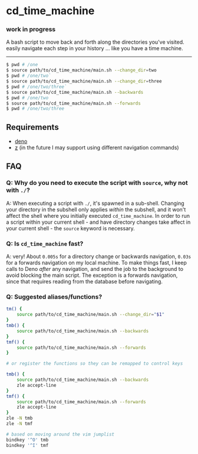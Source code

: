 # cd_time_machine

### work in progress

A bash script to move back and forth along the directories you've visited. easily navigate each step in your history ...
like you have a time machine.

---

```bash
$ pwd # /one
$ source path/to/cd_time_machine/main.sh --change_dir=two
$ pwd # /one/two`
$ source path/to/cd_time_machine/main.sh --change_dir=three
$ pwd # /one/two/three`
$ source path/to/cd_time_machine/main.sh --backwards
$ pwd # /one/two
$ source path/to/cd_time_machine/main.sh --forwards
$ pwd # /one/two/three
```

## Requirements

- [deno](https://docs.deno.com/runtime/#install-deno)
- [z](https://github.com/agkozak/zsh-z) (in the future I may support using different navigation commands)

## FAQ

### Q: Why do you need to execute the script with `source`, why not with `./`?

A: When executing a script with `./`, it's spawned in a sub-shell. Changing your directory in the subshell only applies
_within_ the subshell, and it won't affect the shell where you initially executed `cd_time_machine`. In order to run a
script within your current shell - and have directory changes take affect in your current shell - the `source` keyword
is necessary.

### Q: Is `cd_time_machine` fast?

A: very! About `0.005s` for a directory change or backwards navigation, `0.03s` for a forwards navigation on my local
machine. To make things fast, I keep calls to Deno _after_ any navigation, and send the job to the background to avoid
blocking the main script. The exception is a forwards navigation, since that requires reading from the database before
navigating.

### Q: Suggested aliases/functions?

```bash
tm() {
    source path/to/cd_time_machine/main.sh --change_dir="$1"
}
tmb() {
    source path/to/cd_time_machine/main.sh --backwards
}
tmf() {
    source path/to/cd_time_machine/main.sh --forwards
}

# or register the functions so they can be remapped to control keys

tmb() {
    source path/to/cd_time_machine/main.sh --backwards
    zle accept-line
}
tmf() {
    source path/to/cd_time_machine/main.sh --forwards
    zle accept-line
}
zle -N tmb
zle -N tmf

# based on moving around the vim jumplist
bindkey '^O' tmb
bindkey '^I' tmf
```
